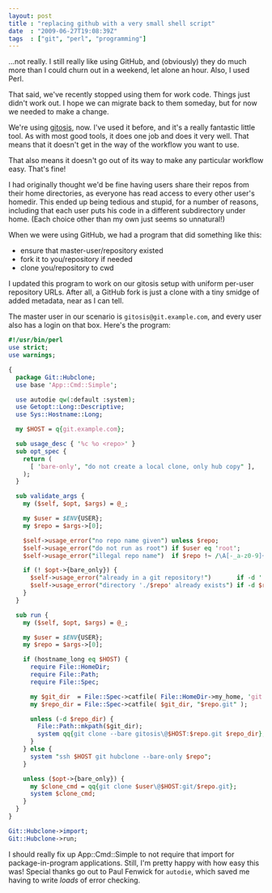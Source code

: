 ```yaml
---
layout: post
title : "replacing github with a very small shell script"
date  : "2009-06-27T19:08:39Z"
tags  : ["git", "perl", "programming"]
---
```

...not really.  I still really like using GitHub, and (obviously) they do much
more than I could churn out in a weekend, let alone an hour.  Also, I used
Perl.

That said, we've recently stopped using them for work code.  Things just didn't
work out.  I hope we can migrate back to them someday, but for now we needed to
make a change.

We're using
[gitosis](http://scie.nti.st/2007/11/14/hosting-git-repositories-the-easy-and-secure-way),
now.  I've used it before, and it's a really fantastic little tool.  As with
most good tools, it does one job and does it very well.  That means that it
doesn't get in the way of the workflow you want to use.

That also means it doesn't go out of its way to make any particular workflow
easy.  That's fine!

I had originally thought we'd be fine having users share their repos from their
home directories, as everyone has read access to every other user's homedir.
This ended up being tedious and stupid, for a number of reasons, including that
each user puts his code in a different subdirectory under home.  (Each choice
other than my own just seems so unnatural!)

When we were using GitHub, we had a program that did something like this:

* ensure that master-user/repository existed
* fork it to you/repository if needed
* clone you/repository to cwd

I updated this program to work on our gitosis setup with uniform per-user
repository URLs.  After all, a GitHub fork is just a clone with a tiny smidge
of added metadata, near as I can tell.

The master user in our scenario is `gitosis@git.example.com`, and every user
also has a login on that box.  Here's the program:

```perl
#!/usr/bin/perl
use strict;
use warnings;

{
  package Git::Hubclone;
  use base 'App::Cmd::Simple';

  use autodie qw(:default :system);
  use Getopt::Long::Descriptive;
  use Sys::Hostname::Long;

  my $HOST = q{git.example.com};

  sub usage_desc { '%c %o <repo>' }
  sub opt_spec {
    return (
      [ 'bare-only', "do not create a local clone, only hub copy" ],
    );
  }

  sub validate_args {
    my ($self, $opt, $args) = @_;

    my $user = $ENV{USER};
    my $repo = $args->[0];

    $self->usage_error("no repo name given") unless $repo;
    $self->usage_error("do not run as root") if $user eq 'root';
    $self->usage_error("illegal repo name")  if $repo !~ /\A[-_a-z0-9]+\z/;

    if (! $opt->{bare_only}) {
      $self->usage_error("already in a git repository!")       if -d '.git';
      $self->usage_error("directory './$repo' already exists") if -d $repo;
    }
  }

  sub run {
    my ($self, $opt, $args) = @_;

    my $user = $ENV{USER};
    my $repo = $args->[0];

    if (hostname_long eq $HOST) {
      require File::HomeDir;
      require File::Path;
      require File::Spec;

      my $git_dir  = File::Spec->catfile( File::HomeDir->my_home, 'git' );
      my $repo_dir = File::Spec->catfile( $git_dir, "$repo.git" );

      unless (-d $repo_dir) {
        File::Path::mkpath($git_dir);
        system qq{git clone --bare gitosis\@$HOST:$repo.git $repo_dir};
      }
    } else {
      system "ssh $HOST git hubclone --bare-only $repo";
    }

    unless ($opt->{bare_only}) {
      my $clone_cmd = qq{git clone $user\@$HOST:git/$repo.git};
      system $clone_cmd;
    }
  }
}

Git::Hubclone->import;
Git::Hubclone->run;
```

I should really fix up App::Cmd::Simple to not require that import for
package-in-program applications.  Still, I'm pretty happy with how easy this
was!  Special thanks go out to Paul Fenwick for `autodie`, which saved me
having to write *loads* of error checking.
